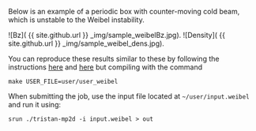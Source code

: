 Below is an example of a periodic box with counter-moving cold beam, which is unstable to the Weibel instability. 

![Bz]( {{ site.github.url }} _img/sample_weibelBz.jpg).
![Density]( {{ site.github.url }} _img/sample_weibel_dens.jpg).



You can reproduce these results similar to these by following the instructions [here](Downloading-and-Compiling-Tristan) and [here](Running-your-first-Tristan-MP-simulation) but compiling with the command

`make USER_FILE=user/user_weibel`

When submitting the job, use the input file located at `~/user/input.weibel` and run it using:

`srun ./tristan-mp2d -i input.weibel > out`
